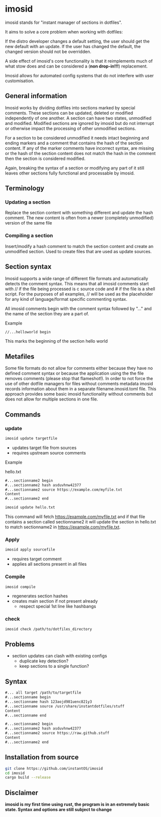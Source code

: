 # imosid

imosid stands for "instant manager of sections in dotfiles". 

It aims to solve a core problem when working with dotfiles:

If the distro developer changes a default setting, the user should get the new
default with an update. If the user has changed the default, the changed
version should not be overridden. 

A side effect of imosid's core functionality is that it reimplements much of
what stow does and can be considered a (**non drop-in!!!**) replacement. 

Imosid allows for automated config systems that do not interfere with user customisation. 

## General information

Imosid works by dividing dotfiles into sections marked by special comments. These
sections can be updated, deleted or modified independently of one another. A section
can have two states, unmodified and modified. Modified sections are ignored by
imosid but do not interrupt or otherwise impact the processing of other
unmodified sections. 

For a section to be considered unmodified it needs intact beginning and ending
markers and a comment that contains the hash of the section content.  If any of
the marker comments have incorrect syntax, are missing or the hash of the
section content does not match the hash in the comment then the section is
considered modified. 

Again, breaking the syntax of a section or modifying any part of it still leaves
other sections fully functional and processable by imosid. 

## Terminology

### Updating a section

Replace the section content with something different and update the hash
comment. The new content is often from a newer (completely unmodified) version
of the same file

### Compiling a section

Insert/modify a hash comment to match the section content and create an
unmodified section. Used to create files that are used as update sources. 

## Section syntax

Imosid supports a wide range of different file formats and automatically
detects the comment syntax. This means that all imosid comments start with //
if the file being processed is c source code and \# if the file is a shell
script. For the purposes of all examples, // will be used as the placeholder
for any kind of language/format specific commenting syntax.

All imosid comments begin with the comment syntax followed by "..."  and the
name of the section they are a part of.

Example
```txt
//...helloworld begin
```
This marks the beginning of the section hello world

## Metafiles

Some file formats do not allow for comments either because they have no defined
comment syntax or because the application using the the file removes comments
(please stop that flameshot!). In order to not force the use of other dotfile
managers for files without comments metadata imosid records information about
them in a separate filename.imosid.toml file. This approach provides some basic
imosid functionality without comments but does not allow for multiple sections
in one file.

## Commands

### update

```sh
imosid update targetfile
```

- updates target file from sources
- requires upstream source comments

Example

hello.txt
```txt
#...sectionname2 begin
#...sectionname2 hash asduvhnw42377
#...sectionname2 source https://example.com/myfile.txt
Content
#...sectionname2 end
```

``` sh
imosid update hello.txt 
```

This command will fetch  https://example.com/myfile.txt  and if that file
contains a section called sectionname2  it will update the section in hello.txt
to match sectionname2 in https://example.com/myfile.txt. 

### Apply

```sh
imosid apply sourcefile
```

- requires target comment
- applies all sections present in all files

### Compile

```sh
imosid compile
```

- regenerates section hashes
- creates main section if not present already
  - respect special 1st line like hashbangs

### check

```sh
imosid check /path/to/dotfiles_directory
```

## Problems

- section updates can clash with existing configs
  - duplicate key detection?
  - keep sections to a single function?


## Syntax

```txt
#... all target /path/to/targetfile
#...sectionname begin
#...sectionname hash 123aojd981uenc821y3
#...sectionname source /usr/share/instantdotfiles/stuff
Content
#...sectionname end

#...sectionname2 begin
#...sectionname2 hash asduvhnw42377
#...sectionname2 source https://raw.github.stuff
Content
#...sectionname2 end

```

## Installation from source

```sh
git clone https://github.com/instantOS/imosid
cd imosid
cargo build --release
```

## Disclaimer

**imosid is my first time using rust, the program is in an extremely basic state.
Syntax and options are still subject to change**

